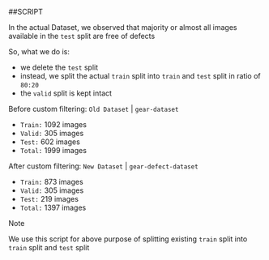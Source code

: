 ##SCRIPT

In the actual Dataset, we observed that majority or almost all images available in the `test` split are free of defects

So, what we do is:
- we delete the `test` split
- instead, we split the actual `train` split into `train` and `test` split in ratio of `80:20`
- the `valid` split is kept intact 

Before custom filtering: `Old Dataset` | `gear-dataset`
- `Train:` 1092 images
- `Valid:` 305 images
- `Test:` 602 images
- `Total:` 1999 images

After custom filtering: `New Dataset` | `gear-defect-dataset`
- `Train:` 873 images
- `Valid:` 305 images
- `Test:` 219 images
- `Total:` 1397 images

> [!NOTE]
> We use this script for above purpose of splitting existing `train` split into `train` split and `test` split
